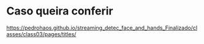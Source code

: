 # Caso queira conferir
https://pedrohaos.github.io/streaming_detec_face_and_hands_Finalizado/classes/class03/pages/titles/
